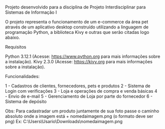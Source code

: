 Projeto desenvolvido para a disciplina de Projeto Interdisciplinar para Sistemas de Informação I

O projeto representa o funcionamento de um e-commerce da área pet através de um aplicativo desktop construído utilizando a linguagem de programação Python, a biblioteca Kivy e outras que serão citadas logo abaixo.

Requisitos

Python 3.12.1 (Acesse: https://www.python.org para mais informações sobre a instalação).
Kivy 2.3.0 (Acesse: https://kivy.org para mais informações sobre a instalação).

Funcionalidades:

1 - Cadastros de clientes, fornecedores, pets e produtos
2 - Sistema de Login com verificações
3 - Loja e operações de compra e venda básicas
4 - Envio de e-mail
5 - Gerenciamento de Loja por parte do fornecedor
6 - Sistema de depósito

Obs: Para cadastradar um produto juntamente de sua foto passe o caminho absoluto onde a imagem está + nomedaimagem.png (o formato deve ser png)
Ex: C:\Users\Usario\Downloads\nomedaimagem.png






